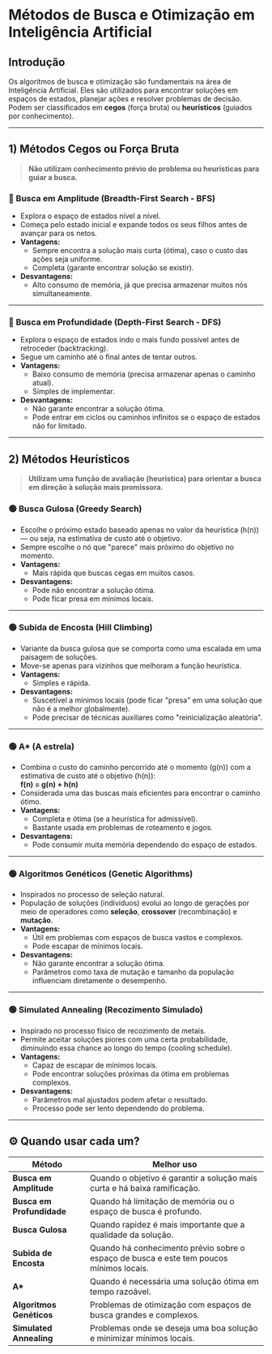 # Métodos de Busca e Otimização em Inteligência Artificial

## Introdução

Os algoritmos de busca e otimização são fundamentais na área de Inteligência Artificial. Eles são utilizados para encontrar soluções em espaços de estados, planejar ações e resolver problemas de decisão. Podem ser classificados em **cegos** (força bruta) ou **heurísticos** (guiados por conhecimento).

---

## 1) Métodos Cegos ou Força Bruta

> **Não utilizam conhecimento prévio do problema ou heurísticas para guiar a busca.**

### 🔵 Busca em Amplitude (Breadth-First Search - BFS)

- Explora o espaço de estados nível a nível.
- Começa pelo estado inicial e expande todos os seus filhos antes de avançar para os netos.
- **Vantagens:**
  - Sempre encontra a solução mais curta (ótima), caso o custo das ações seja uniforme.
  - Completa (garante encontrar solução se existir).
- **Desvantagens:**
  - Alto consumo de memória, já que precisa armazenar muitos nós simultaneamente.
---

### 🔵 Busca em Profundidade (Depth-First Search - DFS)

- Explora o espaço de estados indo o mais fundo possível antes de retroceder (backtracking).
- Segue um caminho até o final antes de tentar outros.
- **Vantagens:**
  - Baixo consumo de memória (precisa armazenar apenas o caminho atual).
  - Simples de implementar.
- **Desvantagens:**
  - Não garante encontrar a solução ótima.
  - Pode entrar em ciclos ou caminhos infinitos se o espaço de estados não for limitado.

---

## 2) Métodos Heurísticos

> **Utilizam uma função de avaliação (heurística) para orientar a busca em direção à solução mais promissora.**

### 🟢 Busca Gulosa (Greedy Search)

- Escolhe o próximo estado baseado apenas no valor da heurística (h(n)) — ou seja, na estimativa de custo até o objetivo.
- Sempre escolhe o nó que "parece" mais próximo do objetivo no momento.
- **Vantagens:**
  - Mais rápida que buscas cegas em muitos casos.
- **Desvantagens:**
  - Pode não encontrar a solução ótima.
  - Pode ficar presa em mínimos locais.

---

### 🟢 Subida de Encosta (Hill Climbing)

- Variante da busca gulosa que se comporta como uma escalada em uma paisagem de soluções.
- Move-se apenas para vizinhos que melhoram a função heurística.
- **Vantagens:**
  - Simples e rápida.
- **Desvantagens:**
  - Suscetível a mínimos locais (pode ficar "presa" em uma solução que não é a melhor globalmente).
  - Pode precisar de técnicas auxiliares como "reinicialização aleatória".

---

### 🟢 A* (A estrela)

- Combina o custo do caminho percorrido até o momento (g(n)) com a estimativa de custo até o objetivo (h(n)):  
  **f(n) = g(n) + h(n)**
- Considerada uma das buscas mais eficientes para encontrar o caminho ótimo.
- **Vantagens:**
  - Completa e ótima (se a heurística for admissível).
  - Bastante usada em problemas de roteamento e jogos.
- **Desvantagens:**
  - Pode consumir muita memória dependendo do espaço de estados.

---

### 🟢 Algoritmos Genéticos (Genetic Algorithms)

- Inspirados no processo de seleção natural.
- População de soluções (indivíduos) evolui ao longo de gerações por meio de operadores como **seleção**, **crossover** (recombinação) e **mutação**.
- **Vantagens:**
  - Útil em problemas com espaços de busca vastos e complexos.
  - Pode escapar de mínimos locais.
- **Desvantagens:**
  - Não garante encontrar a solução ótima.
  - Parâmetros como taxa de mutação e tamanho da população influenciam diretamente o desempenho.

---

### 🟢 Simulated Annealing (Recozimento Simulado)

- Inspirado no processo físico de recozimento de metais.
- Permite aceitar soluções piores com uma certa probabilidade, diminuindo essa chance ao longo do tempo (cooling schedule).
- **Vantagens:**
  - Capaz de escapar de mínimos locais.
  - Pode encontrar soluções próximas da ótima em problemas complexos.
- **Desvantagens:**
  - Parâmetros mal ajustados podem afetar o resultado.
  - Processo pode ser lento dependendo do problema.

---


## ⚙️ Quando usar cada um?

| Método                         | Melhor uso                                                    |
| ------------------------------ | ------------------------------------------------------------- |
| **Busca em Amplitude**          | Quando o objetivo é garantir a solução mais curta e há baixa ramificação. |
| **Busca em Profundidade**       | Quando há limitação de memória ou o espaço de busca é profundo. |
| **Busca Gulosa**                | Quando rapidez é mais importante que a qualidade da solução. |
| **Subida de Encosta**           | Quando há conhecimento prévio sobre o espaço de busca e este tem poucos mínimos locais. |
| **A\***                         | Quando é necessária uma solução ótima em tempo razoável. |
| **Algoritmos Genéticos**        | Problemas de otimização com espaços de busca grandes e complexos. |
| **Simulated Annealing**         | Problemas onde se deseja uma boa solução e minimizar mínimos locais. |
